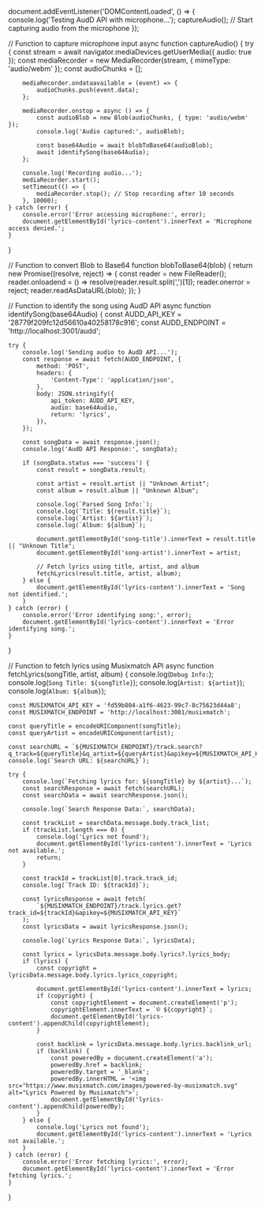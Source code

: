 document.addEventListener('DOMContentLoaded', () => {
    console.log('Testing AudD API with microphone...');
    captureAudio(); // Start capturing audio from the microphone
});

// Function to capture microphone input
async function captureAudio() {
    try {
        const stream = await navigator.mediaDevices.getUserMedia({ audio: true });
        const mediaRecorder = new MediaRecorder(stream, { mimeType: 'audio/webm' });
        const audioChunks = [];

        mediaRecorder.ondataavailable = (event) => {
            audioChunks.push(event.data);
        };

        mediaRecorder.onstop = async () => {
            const audioBlob = new Blob(audioChunks, { type: 'audio/webm' });
            console.log('Audio captured:', audioBlob);

            const base64Audio = await blobToBase64(audioBlob);
            await identifySong(base64Audio);
        };

        console.log('Recording audio...');
        mediaRecorder.start();
        setTimeout(() => {
            mediaRecorder.stop(); // Stop recording after 10 seconds
        }, 10000);
    } catch (error) {
        console.error('Error accessing microphone:', error);
        document.getElementById('lyrics-content').innerText = 'Microphone access denied.';
    }
}

// Function to convert Blob to Base64
function blobToBase64(blob) {
    return new Promise((resolve, reject) => {
        const reader = new FileReader();
        reader.onloadend = () => resolve(reader.result.split(',')[1]);
        reader.onerror = reject;
        reader.readAsDataURL(blob);
    });
}

// Function to identify the song using AudD API
async function identifySong(base64Audio) {
    const AUDD_API_KEY = '28779f209fc12d56610a40258178c916';
    const AUDD_ENDPOINT = 'http://localhost:3001/audd';

    try {
        console.log('Sending audio to AudD API...');
        const response = await fetch(AUDD_ENDPOINT, {
            method: 'POST',
            headers: {
                'Content-Type': 'application/json',
            },
            body: JSON.stringify({
                api_token: AUDD_API_KEY,
                audio: base64Audio,
                return: 'lyrics',
            }),
        });

        const songData = await response.json();
        console.log('AudD API Response:', songData);

        if (songData.status === 'success') {
            const result = songData.result;

            const artist = result.artist || "Unknown Artist";
            const album = result.album || "Unknown Album";

            console.log(`Parsed Song Info:`);
            console.log(`Title: ${result.title}`);
            console.log(`Artist: ${artist}`);
            console.log(`Album: ${album}`);

            document.getElementById('song-title').innerText = result.title || "Unknown Title";
            document.getElementById('song-artist').innerText = artist;

            // Fetch lyrics using title, artist, and album
            fetchLyrics(result.title, artist, album);
        } else {
            document.getElementById('lyrics-content').innerText = 'Song not identified.';
        }
    } catch (error) {
        console.error('Error identifying song:', error);
        document.getElementById('lyrics-content').innerText = 'Error identifying song.';
    }
}

// Function to fetch lyrics using Musixmatch API
async function fetchLyrics(songTitle, artist, album) {
    console.log(`Debug Info:`);
    console.log(`Song Title: ${songTitle}`);
    console.log(`Artist: ${artist}`);
    console.log(`Album: ${album}`);

    const MUSIXMATCH_API_KEY = 'fd59b804-a1f6-4623-99c7-8c75623d44a8';
    const MUSIXMATCH_ENDPOINT = 'http://localhost:3001/musixmatch';

    const queryTitle = encodeURIComponent(songTitle);
    const queryArtist = encodeURIComponent(artist);

    const searchURL = `${MUSIXMATCH_ENDPOINT}/track.search?q_track=${queryTitle}&q_artist=${queryArtist}&apikey=${MUSIXMATCH_API_KEY}`;
    console.log(`Search URL: ${searchURL}`);

    try {
        console.log(`Fetching lyrics for: ${songTitle} by ${artist}...`);
        const searchResponse = await fetch(searchURL);
        const searchData = await searchResponse.json();

        console.log(`Search Response Data:`, searchData);

        const trackList = searchData.message.body.track_list;
        if (trackList.length === 0) {
            console.log('Lyrics not found');
            document.getElementById('lyrics-content').innerText = 'Lyrics not available.';
            return;
        }

        const trackId = trackList[0].track.track_id;
        console.log(`Track ID: ${trackId}`);

        const lyricsResponse = await fetch(
            `${MUSIXMATCH_ENDPOINT}/track.lyrics.get?track_id=${trackId}&apikey=${MUSIXMATCH_API_KEY}`
        );
        const lyricsData = await lyricsResponse.json();

        console.log(`Lyrics Response Data:`, lyricsData);

        const lyrics = lyricsData.message.body.lyrics?.lyrics_body;
        if (lyrics) {
            const copyright = lyricsData.message.body.lyrics.lyrics_copyright;

            document.getElementById('lyrics-content').innerText = lyrics;
            if (copyright) {
                const copyrightElement = document.createElement('p');
                copyrightElement.innerText = `© ${copyright}`;
                document.getElementById('lyrics-content').appendChild(copyrightElement);
            }

            const backlink = lyricsData.message.body.lyrics.backlink_url;
            if (backlink) {
                const poweredBy = document.createElement('a');
                poweredBy.href = backlink;
                poweredBy.target = '_blank';
                poweredBy.innerHTML = '<img src="https://www.musixmatch.com/images/powered-by-musixmatch.svg" alt="Lyrics Powered by Musixmatch">';
                document.getElementById('lyrics-content').appendChild(poweredBy);
            }
        } else {
            console.log('Lyrics not found');
            document.getElementById('lyrics-content').innerText = 'Lyrics not available.';
        }
    } catch (error) {
        console.error('Error fetching lyrics:', error);
        document.getElementById('lyrics-content').innerText = 'Error fetching lyrics.';
    }
}
